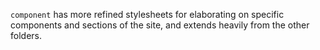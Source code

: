 `component` has more refined stylesheets for elaborating on specific components
and sections of the site, and extends heavily from the other folders.

